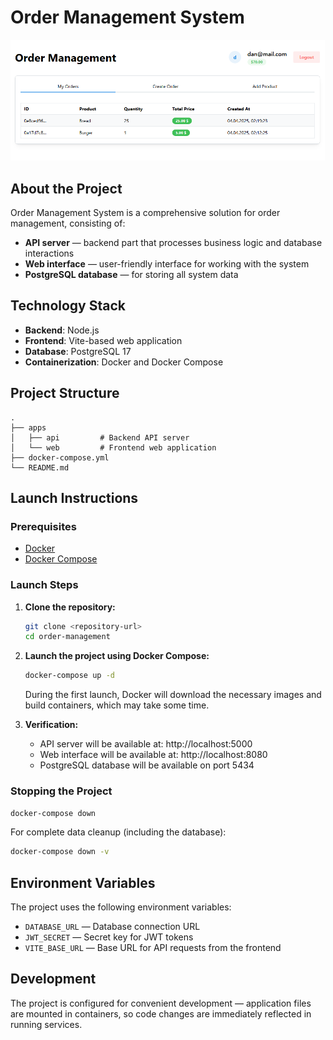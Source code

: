 # Order Management System

![Order Management Preview](images/image.png)

## About the Project

Order Management System is a comprehensive solution for order management, consisting of:

- **API server** — backend part that processes business logic and database interactions
- **Web interface** — user-friendly interface for working with the system
- **PostgreSQL database** — for storing all system data

## Technology Stack

- **Backend**: Node.js
- **Frontend**: Vite-based web application
- **Database**: PostgreSQL 17
- **Containerization**: Docker and Docker Compose

## Project Structure

```
.
├── apps
│   ├── api         # Backend API server
│   └── web         # Frontend web application
├── docker-compose.yml
└── README.md
```

## Launch Instructions

### Prerequisites

- [Docker](https://www.docker.com/get-started)
- [Docker Compose](https://docs.docker.com/compose/install/)

### Launch Steps

1. **Clone the repository:**

   ```bash
   git clone <repository-url>
   cd order-management
   ```

2. **Launch the project using Docker Compose:**

   ```bash
   docker-compose up -d
   ```

   During the first launch, Docker will download the necessary images and build containers, which may take some time.

3. **Verification:**
   - API server will be available at: http://localhost:5000
   - Web interface will be available at: http://localhost:8080
   - PostgreSQL database will be available on port 5434

### Stopping the Project

```bash
docker-compose down
```

For complete data cleanup (including the database):

```bash
docker-compose down -v
```

## Environment Variables

The project uses the following environment variables:

- `DATABASE_URL` — Database connection URL
- `JWT_SECRET` — Secret key for JWT tokens
- `VITE_BASE_URL` — Base URL for API requests from the frontend

## Development

The project is configured for convenient development — application files are mounted in containers, so code changes are immediately reflected in running services.
